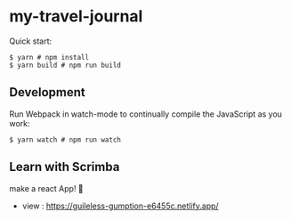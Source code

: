 # my-travel-journal

Quick start:

```
$ yarn # npm install
$ yarn build # npm run build
````

## Development

Run Webpack in watch-mode to continually compile the JavaScript as you work:

```
$ yarn watch # npm run watch
```

## Learn with Scrimba

make a react App! 💜

- view : https://guileless-gumption-e6455c.netlify.app/


